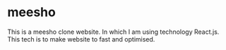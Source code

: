 # meesho
This is a meesho clone website. In which I am using technology React.js. This tech is to make website to fast and optimised.
